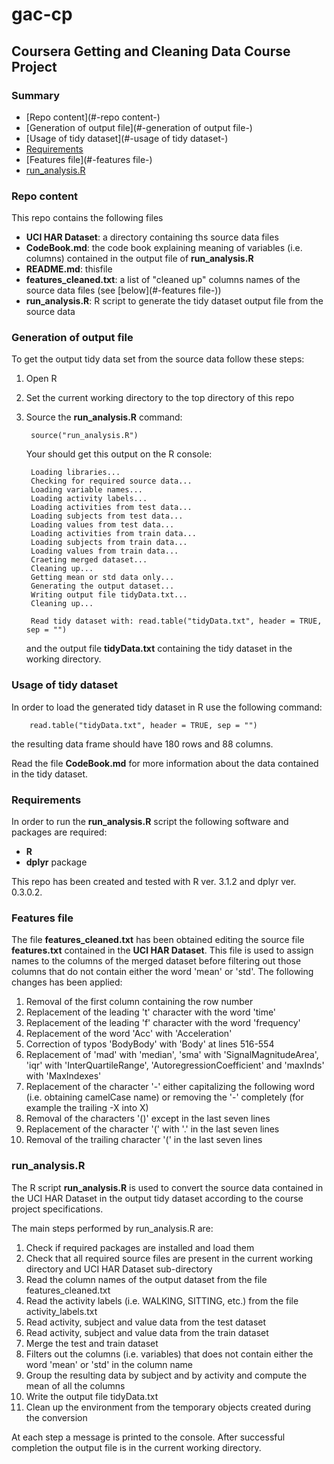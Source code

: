 # gac-cp

## Coursera Getting and Cleaning Data Course Project

### Summary

* [Repo content](#-repo content-)
* [Generation of output file](#-generation of output file-)
* [Usage of tidy dataset](#-usage of tidy dataset-)
* [Requirements](#requirements)
* [Features file](#-features file-)
* [run_analysis.R](#run_analysis.R)

### Repo content

This repo contains the following files

* **UCI HAR Dataset**: a directory containing ths source data files
* **CodeBook.md**: the code book explaining meaning of variables (i.e. columns) contained in the output file of **run_analysis.R**
* **README.md**: thisfile
* **features_cleaned.txt**: a list of "cleaned up" columns names of the source data files (see [below](#-features file-))
* **run_analysis.R**: R script to generate the tidy dataset output file from the source data

### Generation of output file

To get the output tidy data set from the source data follow these steps:

1. Open R
2. Set the current working directory to the top directory of this repo
3. Source the **run_analysis.R** command:

		source("run_analysis.R")
	
	Your should get this output on the R console:
	
		Loading libraries...
		Checking for required source data...
		Loading variable names...
		Loading activity labels...
		Loading activities from test data...
		Loading subjects from test data...
		Loading values from test data...
		Loading activities from train data...
		Loading subjects from train data...
		Loading values from train data...
		Craeting merged dataset...
		Cleaning up...
		Getting mean or std data only...
		Generating the output dataset...
		Writing output file tidyData.txt...
		Cleaning up...
		
		Read tidy dataset with: read.table("tidyData.txt", header = TRUE, sep = "")
		
	and the output file **tidyData.txt** containing the tidy dataset in the working directory.

### Usage of tidy dataset

In order to load the generated tidy dataset in R use the following command:

		read.table("tidyData.txt", header = TRUE, sep = "")
		
the resulting data frame should have 180 rows and 88 columns.

Read the file **CodeBook.md** for more information about the data contained in the tidy dataset.

### Requirements

In order to run the **run_analysis.R** script the following software and packages are required:

* **R**
* **dplyr** package

This repo has been created and tested with R ver. 3.1.2 and dplyr ver. 0.3.0.2.

### Features file

The file **features_cleaned.txt** has been obtained editing the source file **features.txt** contained in the **UCI HAR Dataset**. This file is used to assign names to the columns of the merged dataset before filtering out those columns that do not contain either the word 'mean' or 'std'. The following changes has been applied:

1. Removal of the first column containing the row number
2. Replacement of the leading 't' character with the word 'time'
3. Replacement of the leading 'f' character with the word 'frequency'
4. Replacement of the word 'Acc' with 'Acceleration'
5. Correction of typos 'BodyBody' with 'Body' at lines 516-554
6. Replacement of 'mad' with 'median', 'sma' with 'SignalMagnitudeArea', 'iqr' with 'InterQuartileRange', 'AutoregressionCoefficient' and 'maxInds' with 'MaxIndexes'
6. Replacement of the character '-' either capitalizing the following word (i.e. obtaining  camelCase name) or removing the '-' completely (for example the trailing -X into X)
7. Removal of the characters '()' except in the last seven lines
8. Replacement of the character '(' with '.' in the last seven lines
9. Removal of the trailing character '(' in the last seven lines

### run_analysis.R

The R script **run_analysis.R** is used to convert the source data contained in the UCI HAR Dataset in the output tidy dataset according to the course project specifications.

The main steps performed by run_analysis.R are:

1. Check if required packages are installed and load them
2. Check that all required source files are present in the current working directory and UCI HAR Dataset sub-directory
3. Read the column names of the output dataset from the file features_cleaned.txt
4. Read the activity labels (i.e. WALKING, SITTING, etc.) from the file activity_labels.txt
5. Read activity, subject and value data from the test dataset
6. Read activity, subject and value data from the train dataset
7. Merge the test and train dataset
8. Filters out the columns (i.e. variables) that does not contain either the word 'mean' or 'std' in the column name
9. Group the resulting data by subject and by activity and compute the mean of all the columns
10. Write the output file tidyData.txt
11. Clean up the environment from the temporary objects created during the conversion

At each step a message is printed to the console. After successful completion the output file is in the current working directory.